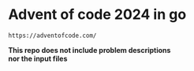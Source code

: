 # Advent of code 2024 in go

```http
https://adventofcode.com/
```

**This repo does not include problem descriptions  
nor the input files**
